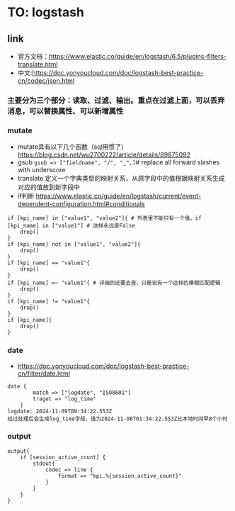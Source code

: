 # TO: logstash
## link
- 官方文档：https://www.elastic.co/guide/en/logstash/6.5/plugins-filters-translate.html
- 中文:https://doc.yonyoucloud.com/doc/logstash-best-practice-cn/codec/json.html
### 主要分为三个部分：读取、过滤、输出。重点在过滤上面，可以丢弃消息，可以替换属性、可以新增属性
### mutate
- mutate具有以下几个函数（sql用惯了）https://blog.csdn.net/wu2700222/article/details/89875092
- gsub  `gsub => ["fieldname", "/", "_",]`# replace all forward slashes with underscore 
- translate 定义一个字典类型的映射关系，从原字段中的值根据映射关系生成对应的值放到新字段中
- if判断 https://www.elastic.co/guide/en/logstash/current/event-dependent-configuration.html#conditionals
```
if [kpi_name] in ["value1", "value2"]{ # 列表里不能只有一个值，if [kpi_name] in ["value1"] # 这样永远是False
    drop()
}
if [kpi_name] not in ["value1", "value2"]{
    drop()
}
if [kpi_name] == "value1"{
    drop()
}
if [kpi_name] =~ "value1"{ # 详细的还要去查，只是说有一个这样的模糊匹配逻辑
    drop()
}
if [kpi_name] != "value1"{
    drop()
}
if [kpi_name]{
    drop()
}
```
### date
- https://doc.yonyoucloud.com/doc/logstash-best-practice-cn/filter/date.html
```
date {
        match => ["logdate", "ISO8601"]
        traget => "log_time"
    }
logdate: 2024-11-09T09:34:22.553Z
经过处理后会生成log_time字段，值为2024-11-08T01:34:22.553Z比本地时间早8个小时

```
### output
```
output{
    if [session_active_count] {
        stdout{
            codec => line {
                format => "kpi.%{session_active_count}"
            }
        }
    }
}
```